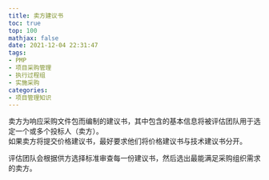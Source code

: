 ```yaml
---
title: 卖方建议书
toc: true
top: 100
mathjax: false
date: 2021-12-04 22:31:47
tags:
- PMP
- 项目采购管理
- 执行过程组
- 实施采购
categories:
- 项目管理知识
---
```

卖方为响应采购文件包而编制的建议书，其中包含的基本信息将被评估团队用于选定一个或多个投标人（卖方）。  
如果卖方将提交价格建议书，最好要求他们将价格建议书与技术建议书分开。

评估团队会根据供方选择标准审查每一份建议书，然后选出最能满足采购组织需求的卖方。
